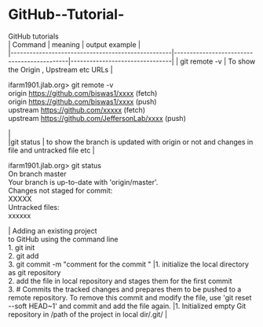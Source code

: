 # GitHub--Tutorial-
GitHub tutorials  
|                    Command                        |                meaning                     |      output example            |  
|---------------------------------------------------|--------------------------------------------|--------------------------------|
| git remote -v | To show the Origin , Upstream etc URLs | <p>ifarm1901.jlab.org> git remote -v <br> origin	https://github.com/biswas1/xxxx (fetch)<br> origin	https://github.com/biswas1/xxxx (push)<br>upstream	https://github.com/xxxxx (fetch) <br>upstream	https://github.com/JeffersonLab/xxxx (push) </p> |                                 
|git status | to show the branch is updated with origin or not and changes in file and untracked file etc |<p> ifarm1901.jlab.org> git status<br> On branch master <br>Your branch is up-to-date with 'origin/master'.<br>Changes not staged for commit:<br>XXXXX<br>  Untracked files:<br>xxxxxx</p> |
Adding an existing project <br>to GitHub using the command line <br> 1. git init <br> 2. git add <br> 3. git commit -m "comment for the commit "      |1. initialize the local directory as git repository <br> 2. add the file in local repository and stages them for the first commit <br> 3. # Commits the tracked changes and prepares them to be pushed to a remote repository. To remove this commit and modify the file, use 'git reset --soft HEAD~1' and commit and add the file again.         |1. Initialized empty Git repository in /path of the project in local dir/.git/ |
